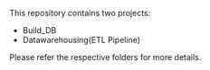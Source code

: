 This repository contains two projects:
* Build_DB
* Datawarehousing(ETL Pipeline)

Please refer the respective folders for more details.
